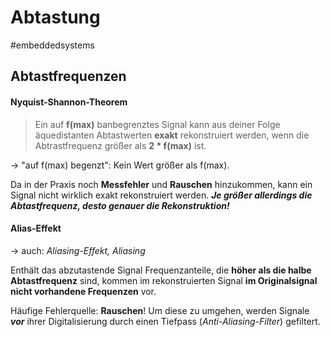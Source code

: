 # Abtastung
#embeddedsystems

## Abtastfrequenzen

#### Nyquist-Shannon-Theorem
> Ein auf **f(max)** banbegrenztes Signal kann aus deiner Folge äquedistanten Abtastwerten **exakt** rekonstruiert werden, wenn die Abtrastfrequenz größer als **2 * f(max)** ist.

-> "auf f(max) begenzt": Kein Wert größer als f(max).

Da in der Praxis noch **Messfehler** und **Rauschen** hinzukommen, kann ein Signal nicht wirklich exakt rekonstruiert werden. 
***Je größer allerdings die Abtastfrequenz, desto genauer die Rekonstruktion!***


#### Alias-Effekt

-> auch: *Aliasing-Effekt, Aliasing*

Enthält das abzutastende Signal Frequenzanteile, die **höher als die halbe Abtastfrequenz** sind, kommen im rekonstruierten Signal **im Originalsignal nicht vorhandene Frequenzen** vor.

Häufige Fehlerquelle: **Rauschen**! Um diese zu umgehen, werden Signale ***vor*** ihrer Digitalisierung durch einen Tiefpass (*Anti-Aliasing-Filter*) gefiltert.

